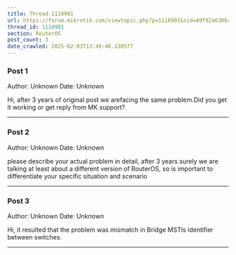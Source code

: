 ```yaml
---
title: Thread-1118901
url: https://forum.mikrotik.com/viewtopic.php?p=1118901&sid=49f92a630bc7970d8ca50523be880e8f#p1118901
thread_id: 1118901
section: RouterOS
post_count: 3
date_crawled: 2025-02-03T13:49:46.130577
---
```


### Post 1
Author: Unknown
Date: Unknown

Hi, after 3 years of original post we arefacing the same problem.Did you get it working or get reply from MK support?

---
### Post 2
Author: Unknown
Date: Unknown

please describe your actual problem in detail, after 3 years surely we are talking at least about a different version of RouterOS, so is important to differentiate your specific situation and scenario

---
### Post 3
Author: Unknown
Date: Unknown

Hi, it resulted that the problem was mismatch in Bridge MSTIs identifier between switches.

---
